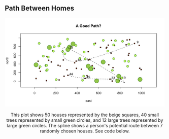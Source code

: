 ## Path Between Homes
<p align="center">
  <img src="a_good_path.png">
  </p>
  <p align="center">
  This plot shows 50 houses represented by the beige squares, 40 small trees represented by small green circles, and 12 large trees represented by large green circles. The spline shows a person's potential route between 7 randomly chosen houses. See code below.
  </p>
